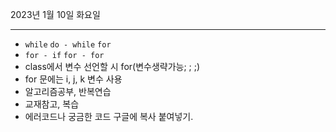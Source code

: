 2023년 1월 10일 화요일

---

- `while` `do - while` `for`
- `for - if` `for - for`
- class에서 변수 선언할 시 for(변수생략가능; ; ;)
- for 문에는 i, j, k 변수 사용
- 알고리즘공부, 반복연습
- 교재참고, 복습
- 에러코드나 궁금한 코드 구글에 복사 붙여넣기.